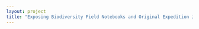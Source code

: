 ```yaml
--- 
layout: project 
title: "Exposing Biodiversity Field Notebooks and Original Expedition Journals at the Smithsonian Institution" 
---
```



